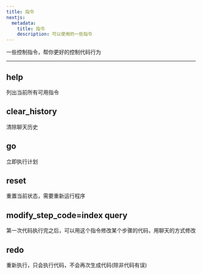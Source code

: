 ```yaml
---
title: 指令
nextjs:
  metadata:
    title: 指令
    description: 可以使用的一些指令
---
```


一些控制指令，帮你更好的控制代码行为

---

## help

列出当前所有可用指令

## clear_history

清除聊天历史

## go
立即执行计划

## reset
重置当前状态，需要重新运行程序

## modify_step_code=index query
第一次代码执行完之后，可以用这个指令修改某个步骤的代码，用聊天的方式修改

## redo
重新执行，只会执行代码，不会再次生成代码(除非代码有误)